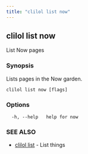 ```yaml
---
title: "clilol list now"
---
```

## clilol list now

List Now pages

### Synopsis

Lists pages in the Now garden.

```
clilol list now [flags]
```

### Options

```
  -h, --help   help for now
```

### SEE ALSO

* [clilol list](clilol_list.md)	 - List things

